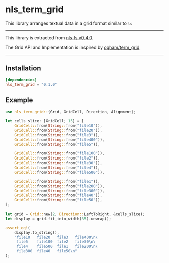 # nls_term_grid

This library arranges textual data in a grid format similar to `ls`

---

This library is extracted from [nls-ls v0.4.0]("https://github.com/bydlw98/nls-ls/tree/v0.4.0").

The Grid API and Implementation is inspired by [ogham/term_grid](https://crates.io/crates/term-grid)

---

## Installation

```toml
[dependencies]
nls_term_grid = "0.1.0"
```

## Example

```rust
use nls_term_grid::{Grid, GridCell, Direction, Alignment};

let cells_slice: [GridCell; 15] = [
    GridCell::from(String::from("file10")),
    GridCell::from(String::from("file20")),
    GridCell::from(String::from("file3")),
    GridCell::from(String::from("file400")),
    GridCell::from(String::from("file5")),

    GridCell::from(String::from("file100")),
    GridCell::from(String::from("file2")),
    GridCell::from(String::from("file30")),
    GridCell::from(String::from("file4")),
    GridCell::from(String::from("file500")),

    GridCell::from(String::from("file1")),
    GridCell::from(String::from("file200")),
    GridCell::from(String::from("file300")),
    GridCell::from(String::from("file40")),
    GridCell::from(String::from("file50")),
];

let grid = Grid::new(2, Direction::LeftToRight, &cells_slice);
let display = grid.fit_into_width(35).unwrap();

assert_eq!(
    display.to_string(),
    "file10   file20   file3   file400\n\
     file5    file100  file2   file30\n\
     file4    file500  file1   file200\n\
     file300  file40   file50\n"
);
```

